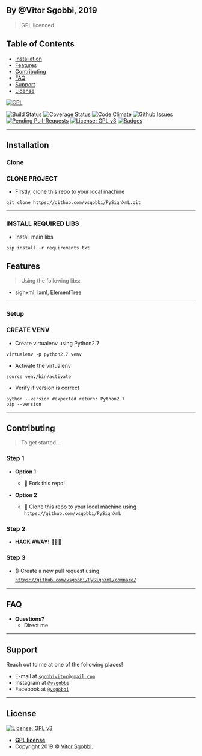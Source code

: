 ## By @Vitor Sgobbi, 2019 
> GPL licenced


## Table of Contents


- [Installation](#installation)
- [Features](#features)
- [Contributing](#contributing)
- [FAQ](#faq)
- [Support](#support)
- [License](#license)



<a href="https://gnu.org"><img src="https://www.gnu.org/graphics/gplv3-127x51.png" title="FVCproductions" alt="GPL"></a>

<!-- [![FVCproductions](https://avatars1.githubusercontent.com/u/4284691?v=3&s=200)](http://fvcproductions.com) -->

[![Build Status](http://img.shields.io/travis/badges/badgerbadgerbadger.svg?style=flat-square)](https://travis-ci.org/badges/badgerbadgerbadger)
[![Coverage Status](http://img.shields.io/coveralls/badges/badgerbadgerbadger.svg?style=flat-square)](https://coveralls.io/r/badges/badgerbadgerbadger) 
[![Code Climate](http://img.shields.io/codeclimate/github/badges/badgerbadgerbadger.svg?style=flat-square)](https://codeclimate.com/github/badges/badgerbadgerbadger) 
[![Github Issues](http://githubbadges.herokuapp.com/badges/badgerbadgerbadger/issues.svg?style=flat-square)](https://github.com/vsgobbi/PySignXmL//issues)
[![Pending Pull-Requests](http://githubbadges.herokuapp.com/badges/badgerbadgerbadger/pulls.svg?style=flat-square)](https://github.com/vsgobbi/PySignXmL/pulls/) 
[![License: GPL v3](https://img.shields.io/badge/License-GPLv3-blue.svg)](https://www.gnu.org/licenses/gpl-3.0)
[![Badges](http://img.shields.io/:badges-9/9-ff6799.svg?style=flat-square)](https://github.com/badges/badgerbadgerbadger)


---


## Installation

### Clone

### CLONE PROJECT
- Firstly, clone this repo to your local machine

```shell
git clone https://github.com/vsgobbi/PySignXmL.git
```
---

### INSTALL REQUIRED LIBS

- Install main libs
```shell     
pip install -r requirements.txt
``` 

## Features
> Using the following libs: 
- signxml, lxml, ElementTree

---



### Setup

### CREATE VENV

- Create virtualenv using Python2.7
```shell     
virtualenv -p python2.7 venv
```
- Activate the virtualenv
```shell     
source venv/bin/activate
```
- Verify if version is correct
```shell     
python --version #expected return: Python2.7
pip --version
```

---

## Contributing

> To get started...

### Step 1

- **Option 1**
    - 🍴 Fork this repo!

- **Option 2**
    - 👯 Clone this repo to your local machine using `https://github.com/vsgobbi/PySignXmL`

### Step 2

- **HACK AWAY!** 🔨🔨🔨

### Step 3

- 🔃 Create a new pull request using <a href="https://github.com/vsgobbi/PySignXmL/compare/" target="_blank">`https://github.com/vsgobbi/PySignXmL/compare/`</a>

---

## FAQ

- **Questions?**
    - Direct me

---

## Support

Reach out to me at one of the following places!

- E-mail at <a href="mailto:" target="_blank">`sgobbivitor@gmail.com`</a>
- Instagram at <a href="https://www.instagram.com/vsgobbi/" target="_blank">`@vsgobbi`</a>
- Facebook at <a href="https://www.facebook.com/vsgobbi" target="_blank">`@vsgobbi`</a>

---

## License

 [![License: GPL v3](https://img.shields.io/badge/License-GPLv3-blue.svg)](https://www.gnu.org/licenses/gpl-3.0)
- **[GPL license](https://www.gnu.org/licenses/gpl-3.0)**
- Copyright 2019 © <a href="https://github.com/vsgobbi" target="_blank">Vitor Sgobbi</a>.
